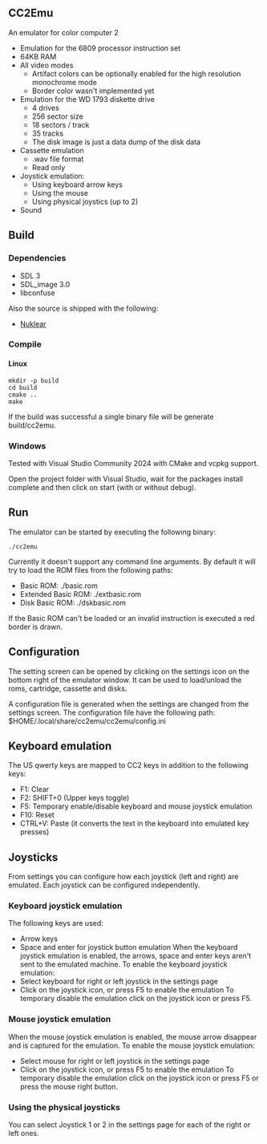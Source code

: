 ## CC2Emu
An emulator for color computer 2
- Emulation for the 6809 processor instruction set
- 64KB RAM
- All video modes
    - Artifact colors can be optionally enabled for the high resolution monochrome mode
    - Border color wasn't implemented yet
- Emulation for the WD 1793 diskette drive
    - 4 drives
    - 256 sector size
    - 18 sectors / track
    - 35 tracks
    - The disk image is just a data dump of the disk data
- Cassette emulation
    - .wav file format
    - Read only
- Joystick emulation:
    - Using keyboard arrow keys
    - Using the mouse
    - Using physical joystics (up to 2)
- Sound

## Build
### Dependencies
- SDL 3
- SDL_image 3.0
- libconfuse

Also the source is shipped with the following:
- [Nuklear](https://immediate-mode-ui.github.io/Nuklear/)

### Compile

#### Linux
```
mkdir -p build
cd build
cmake ..
make
```
If the build was successful a single binary file will be generate build/cc2emu.

### Windows
Tested with Visual Studio Community 2024 with CMake and vcpkg support.

Open the project folder with Visual Studio, wait for the packages install complete and then click on start (with or without debug).

## Run
The emulator can be started by executing the following binary:
```
./cc2emu
```
Currently it doesn't support any command line arguments.
By default it will try to load the ROM files from the following paths:
- Basic ROM: ./basic.rom
- Extended Basic ROM: ./extbasic.rom
- Disk Basic ROM: ./dskbasic.rom

If the Basic ROM can't be loaded or an invalid instruction is executed a red border is drawn.

## Configuration
The setting screen can be opened by clicking on the settings icon on the bottom right of the emulator window. It can be used
to load/unload the roms, cartridge, cassette and disks.

A configuration file is generated when the settings are changed from the settings screen. The configuration file have
the following path: $HOME/.local/share/cc2emu/cc2emu/config.ini

## Keyboard emulation
The US qwerty keys are mapped to CC2 keys in addition to the following keys:
- F1: Clear
- F2: SHIFT+0 (Upper keys toggle)
- F5: Temporary enable/disable keyboard and mouse joystick emulation
- F10: Reset
- CTRL+V: Paste (it converts the text in the keyboard into emulated key presses)

## Joysticks
From settings you can configure how each joystick (left and right) are emulated. Each joystick can be configured independently.
### Keyboard joystick emulation
The following keys are used:
- Arrow keys
- Space and enter for joystick button emulation
When the keyboard joystick emulation is enabled, the arrows, space and enter keys aren't sent to the emulated machine.
To enable the keyboard joystick emulation:
- Select keyboard for right or left joystick in the settings page
- Click on the joystick icon, or press F5 to enable the emulation
To temporary disable the emulation click on the joystick icon or press F5.

### Mouse joystick emulation
When the mouse joystick emulation is enabled, the mouse arrow disappear and is captured for the emulation.
To enable the mouse joystick emulation:
- Select mouse for right or left joystick in the settings page
- Click on the joystick icon, or press F5 to enable the emulation
To temporary disable the emulation click on the joystick icon or press F5 or press the mouse right button.

### Using the physical joysticks
You can select Joystick 1 or 2 in the settings page for each of the right or left ones.
